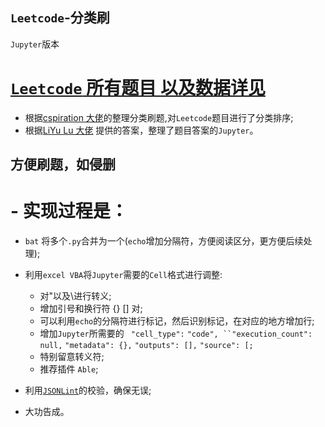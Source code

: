 ## `Leetcode`-分类刷
`Jupyter`版本

# [`Leetcode` 所有题目 以及数据详见](https://github.com/elegantcoin/All_Leetcode_Q_20190610)

- 根据[cspiration 大佬](https://cspiration.com/leetcodeClassification)的整理分类刷题,对`Leetcode`题目进行了分类排序;
- 根据[LiYu Lu 大佬](https://github.com/luliyucoordinate/Leetcode) 提供的答案，整理了题目答案的`Jupyter`。

## 方便刷题，如侵删
## 
  # - 实现过程是：
  - `bat` 将多个`.py`合并为一个(`echo`增加分隔符，方便阅读区分，更方便后续处理);
  - 利用`excel VBA`将`Jupyter`需要的`Cell`格式进行调整:
    - 对"以及\进行转义;
    - 增加引号和换行符 {} [] 对;
    - 可以利用`echo`的分隔符进行标记，然后识别标记，在对应的地方增加行;
    - 增加`Jupyter`所需要的  ` "cell_type":` `"code", ``"execution_count": null,` `"metadata": {},` `"outputs": [],` `"source": [;`
    - 特别留意转义符;
    - 推荐插件 `Able`;
    
  - 利用[`JSONLint`](https://jsonlint.com/)的校验，确保无误;
  - 大功告成。
